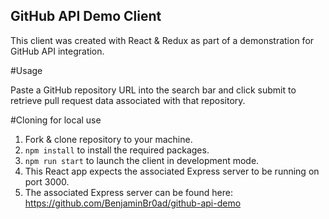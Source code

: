 ## GitHub API Demo Client

This client was created with React & Redux as part of a demonstration for GitHub API integration.

#Usage

Paste a GitHub repository URL into the search bar and click submit to retrieve pull request data associated with that repository.

#Cloning for local use

1) Fork & clone repository to your machine.
2) `npm install` to install the required packages.
3) `npm run start` to launch the client in development mode.
4) This React app expects the associated Express server to be running on port 3000.
5) The associated Express server can be found here: https://github.com/BenjaminBr0ad/github-api-demo
